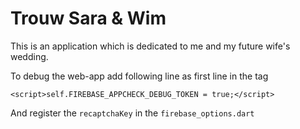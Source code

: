 # Trouw Sara & Wim

This is an application which is dedicated to me and my future wife's wedding.

To debug the web-app add following line as first line in the <body> tag

```
<script>self.FIREBASE_APPCHECK_DEBUG_TOKEN = true;</script>
```

And register the `recaptchaKey` in the `firebase_options.dart`